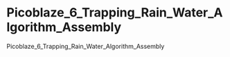 # Picoblaze_6_Trapping_Rain_Water_Algorithm_Assembly
Picoblaze_6_Trapping_Rain_Water_Algorithm_Assembly
